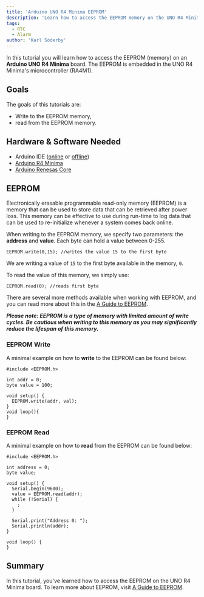 ```yaml
---
title: 'Arduino UNO R4 Minima EEPROM'
description: 'Learn how to access the EEPROM memory on the UNO R4 Minima.'
tags:
  - RTC
  - Alarm
author: 'Karl Söderby'
---
```


In this tutorial you will learn how to access the EEPROM (memory) on an **Arduino UNO R4 Minima** board. The EEPROM is embedded in the UNO R4 Minima's microcontroller (RA4M1).

## Goals

The goals of this tutorials are:

- Write to the EEPROM memory,
- read from the EEPROM memory.

## Hardware & Software Needed

- Arduino IDE ([online](https://create.arduino.cc/) or [offline](https://www.arduino.cc/en/main/software))
- [Arduino R4 Minima](/hardware/uno-r4-minima)
- [Arduino Renesas Core](https://github.com/arduino/ArduinoCore-renesas)

## EEPROM

Electronically erasable programmable read-only memory (EEPROM) is a memory that can be used to store data that can be retrieved after power loss. This memory can be effective to use during run-time to log data that can be used to re-initialize whenever a system comes back online.

When writing to the EEPROM memory, we specify two parameters: the **address** and **value**. Each byte can hold a value between 0-255.

```arduino
EEPROM.write(0,15); //writes the value 15 to the first byte
```

We are writing a value of `15` to the first byte available in the memory, `0`.

To read the value of this memory, we simply use:

```arduino
EEPROM.read(0); //reads first byte
```

There are several more methods available when working with EEPROM, and you can read more about this in the [A Guide to EEPROM](https://docs.arduino.cc/learn/programming/eeprom-guide).

***Please note: EEPROM is a type of memory with limited amount of write cycles. Be cautious when writing to this memory as you may significantly reduce the lifespan of this memory.***

### EEPROM Write 

A minimal example on how to **write** to the EEPROM can be found below:

```arduino
#include <EEPROM.h>

int addr = 0;
byte value = 100; 

void setup() {
  EEPROM.write(addr, val);
}
void loop(){ 
}
```

### EEPROM Read

A minimal example on how to **read** from the EEPROM can be found below:

```arduino
#include <EEPROM.h>

int address = 0;
byte value;

void setup() {
  Serial.begin(9600);
  value = EEPROM.read(addr);
  while (!Serial) {
    ;
  }

  Serial.print("Address 0: ");
  Serial.println(addr);
}

void loop() {
}
```

## Summary

In this tutorial, you've learned how to access the EEPROM on the UNO R4 Minima board. To learn more about EEPROM, visit [A Guide to EEPROM](https://docs.arduino.cc/learn/programming/eeprom-guide).